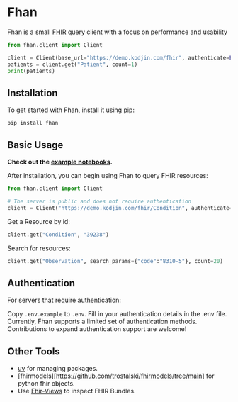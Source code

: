 # Fhan

Fhan is a small [FHIR](https://www.hl7.org/fhir/overview.html) query client with a focus on performance and usability

```python
from fhan.client import Client

client = Client(base_url="https://demo.kodjin.com/fhir", authenticate=False)
patients = client.get("Patient", count=1)
print(patients)
```

## Installation

To get started with Fhan, install it using pip:

```shell
pip install fhan
```

## Basic Usage

**Check out the [example notebooks](./examples).**

After installation, you can begin using Fhan to query FHIR resources:

```python
from fhan.client import Client

# The server is public and does not require authentication
client = Client("https://demo.kodjin.com/fhir/Condition", authenticate=False)
```

Get a Resource by id:

```python
client.get("Condition", "39238")
```

Search for resources:

```python
client.get("Observation", search_params={"code":"8310-5"}, count=20)
```

## Authentication

For servers that require authentication:

Copy `.env.example` to `.env`.
Fill in your authentication details in the .env file.
Currently, Fhan supports a limited set of authentication methods. Contributions to expand authentication support are welcome!

## Other Tools

- [uv]([https://github.com/mitsuhiko/rye](https://github.com/astral-sh/uv)) for managing packages.
- [fhirmodels][https://github.com/trostalski/fhirmodels/tree/main] for python fhir objects.
- Use [Fhir-Views](https://fhir-views.vercel.app/) to inspect FHIR Bundles.
